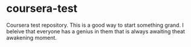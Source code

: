 # coursera-test
Coursera test repository. This is a good way to start something grand. I beleive that everyone has a genius in them that is always awaiting theat awakening moment. 
